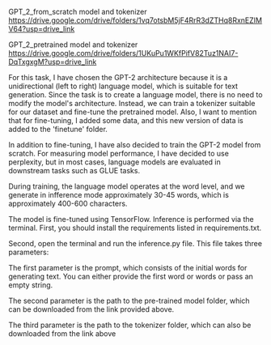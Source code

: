 GPT_2_from_scratch model and tokenizer https://drive.google.com/drive/folders/1vq7otsbM5jF4RrR3dZTHq8RxnEZIMV64?usp=drive_link

GPT_2_pretrained model and tokenizer  https://drive.google.com/drive/folders/1UKuPu1WKfPifV82Tuz1NAI7-DqTxgxgM?usp=drive_link


For this task, I have chosen the GPT-2 architecture because it is a unidirectional (left to right) language model, which is suitable for text generation. Since the task is to create a language model, there is no need to modify the model's architecture. Instead, we can train a tokenizer suitable for our dataset and fine-tune the pretrained model. Also, I want to mention that for fine-tuning, I added some data, and this new version of data is added to the 'finetune' folder.

In addition to fine-tuning, I have also decided to train the GPT-2 model from scratch. For measuring model performance, I have decided to use perplexity, but in most cases, language models are evaluated in downstream tasks such as GLUE tasks.

During training, the language model operates at the word level, and we generate in infference mode approximately 30-45 words, which is approximately 400-600 characters.

The model is fine-tuned using TensorFlow. Inference is performed via the terminal. First, you should install the requirements listed in requirements.txt.

Second, open the terminal and run the inference.py file. This file takes three parameters:

The first parameter is the prompt, which consists of the initial words for generating text. You can either provide the first word or words or pass an empty string.

The second parameter is the path to the pre-trained model folder, which can be downloaded from the link provided above.

The third parameter is the path to the tokenizer folder, which can also be downloaded from the link above
